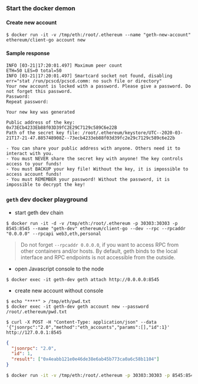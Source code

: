 ### Start the docker demon

#### Create new account

```shell
$ docker run -it -v /tmp/eth:/root/.ethereum --name "geth-new-account" ethereum/client-go account new
```

#### Sample response

```
INFO [03-21|17:20:01.497] Maximum peer count                       ETH=50 LES=0 total=50
INFO [03-21|17:20:01.497] Smartcard socket not found, disabling    err="stat /run/pcscd/pcscd.comm: no such file or directory"
Your new account is locked with a password. Please give a password. Do not forget this password.
Password:
Repeat password:

Your new key was generated

Public address of the key:   0x73ECb4233Eb88f03D39fC2E29C7129c589C6e22B
Path of the secret key file: /root/.ethereum/keystore/UTC--2020-03-21T17-21-47.885748908Z--73ecb4233eb88f03d39fc2e29c7129c589c6e22b

- You can share your public address with anyone. Others need it to interact with you.
- You must NEVER share the secret key with anyone! The key controls access to your funds!
- You must BACKUP your key file! Without the key, it is impossible to access account funds!
- You must REMEMBER your password! Without the password, it is impossible to decrypt the key!
```

### `geth` dev docker playground

- start geth dev chain

```shell
$ docker run -it -d -v /tmp/eth:/root/.ethereum -p 30303:30303 -p 8545:8545 --name "geth-dev" ethereum/client-go --dev --rpc --rpcaddr "0.0.0.0" --rpcapi web3,eth,personal
```

> Do not forget `--rpcaddr 0.0.0.0`, if you want to access RPC from other containers and/or hosts. By default, geth binds to the local interface and RPC endpoints is not accessible from the outside.

- open Javascript console to the node

```shell
$ docker exec -it geth-dev geth attach http://0.0.0.0:8545
```

- create new account without console

```shell
$ echo "****" > /tmp/eth/pwd.txt
$ docker exec -it geth-dev geth account new --password /root/.ethereum/pwd.txt
```

```shell
$ curl -X POST -H "Content-Type: application/json" --data '{"jsonrpc":"2.0","method":"eth_accounts","params":[],"id":1}' http://127.0.0.1:8545
```

```json
{
  "jsonrpc": "2.0",
  "id": 1,
  "result": ["0x4eabb121e0e46de38e6ab45b773ca0a6c58b1104"]
}
```
```bash
$ docker run -it -v /tmp/eth:/root/.ethereum -p 30303:30303 -p 8545:8545 ethereum/client-go --dev --rpc --rpcapi admin,debug,web3,eth,txpool,personal,clique,miner,net,shh --rpccorsdomain '*' --rpcaddr "0.0.0.0"
```